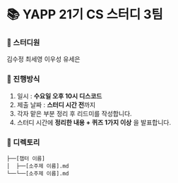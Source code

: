# 📚 YAPP 21기 CS 스터디 3팀

### 👀 스터디원 
김수정 최세영 이우성 유세은

### 🙌 진행방식

1. 일시 : **수요일 오후 10시 디스코드**
2. 제출 날짜 : **스터디 시간 전**까지
3. 각자 맡은 부분 정리 후 리드미를 작성합니다.
4. 스터디 시간에 **정리한 내용 + 퀴즈 1가지 이상** 을 발표합니다.

### 📜 디렉토리

```
├──[챕터 이름]
│  ├──[소주제 이름].md
└──└──[소주제 이름].md
 ```



